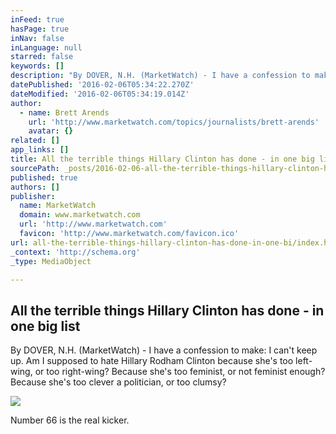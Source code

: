 ```yaml
---
inFeed: true
hasPage: true
inNav: false
inLanguage: null
starred: false
keywords: []
description: "By DOVER, N.H. (MarketWatch) - I have a confession to make: I can't keep up. Am I supposed to hate Hillary Rodham Clinton because she's too left-wing, or too right-wing? Because she's too feminist, or not feminist enough? Because she's too clever a politician, or too clumsy?"
datePublished: '2016-02-06T05:34:22.270Z'
dateModified: '2016-02-06T05:34:19.014Z'
author:
  - name: Brett Arends
    url: 'http://www.marketwatch.com/topics/journalists/brett-arends'
    avatar: {}
related: []
app_links: []
title: All the terrible things Hillary Clinton has done - in one big list
sourcePath: _posts/2016-02-06-all-the-terrible-things-hillary-clinton-has-done-in-one-bi.md
published: true
authors: []
publisher:
  name: MarketWatch
  domain: www.marketwatch.com
  url: 'http://www.marketwatch.com'
  favicon: 'http://www.marketwatch.com/favicon.ico'
url: all-the-terrible-things-hillary-clinton-has-done-in-one-bi/index.html
_context: 'http://schema.org'
_type: MediaObject

---
```

<article style=""><h1>All the terrible things Hillary Clinton has done - in one big list</h1><p>By DOVER, N.H. (MarketWatch) - I have a confession to make: I can't keep up. Am I supposed to hate Hillary Rodham Clinton because she's too left-wing, or too right-wing? Because she's too feminist, or not feminist enough? Because she's too clever a politician, or too clumsy?</p><img src="https://s3-us-west-2.amazonaws.com/the-grid-img/p/e0723bea537f8c41b1af6b94a86e72f1febd065e.jpg" /></article>

Number 66 is the real kicker.